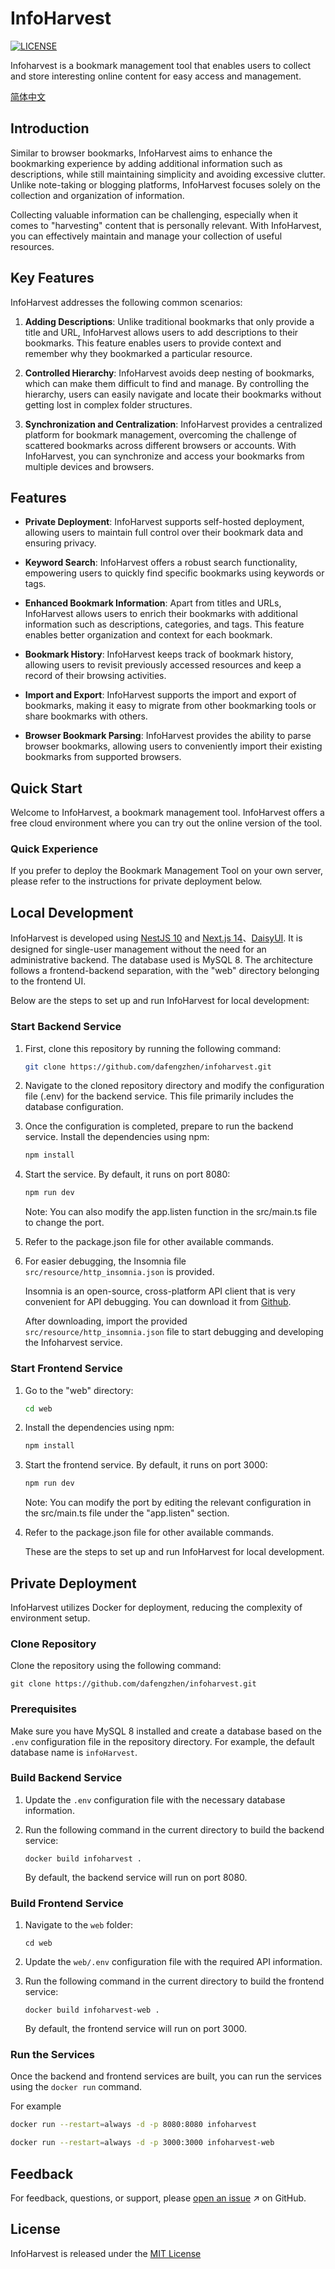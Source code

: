# InfoHarvest

[![LICENSE](https://img.shields.io/github/license/dafengzhen/infoharvest)](https://github.com/dafengzhen/infoharvest/blob/main/LICENSE)

Infoharvest is a bookmark management tool that enables users to collect and store interesting online content for easy access and management.

[简体中文](./README.zh.md)

## Introduction

Similar to browser bookmarks, InfoHarvest aims to enhance the bookmarking experience by adding additional information such as descriptions, while still maintaining simplicity and avoiding excessive clutter. Unlike note-taking or blogging platforms, InfoHarvest focuses solely on the collection and
organization of information.

Collecting valuable information can be challenging, especially when it comes to "harvesting" content that is personally relevant. With InfoHarvest, you can effectively maintain and manage your collection of useful resources.

## Key Features

InfoHarvest addresses the following common scenarios:

1. **Adding Descriptions**: Unlike traditional bookmarks that only provide a title and URL, InfoHarvest allows users to add descriptions to their bookmarks. This feature enables users to provide context and remember why they bookmarked a particular resource.

2. **Controlled Hierarchy**: InfoHarvest avoids deep nesting of bookmarks, which can make them difficult to find and manage. By controlling the hierarchy, users can easily navigate and locate their bookmarks without getting lost in complex folder structures.

3. **Synchronization and Centralization**: InfoHarvest provides a centralized platform for bookmark management, overcoming the challenge of scattered bookmarks across different browsers or accounts. With InfoHarvest, you can synchronize and access your bookmarks from multiple devices and browsers.

## Features

- **Private Deployment**: InfoHarvest supports self-hosted deployment, allowing users to maintain full control over their bookmark data and ensuring privacy.

- **Keyword Search**: InfoHarvest offers a robust search functionality, empowering users to quickly find specific bookmarks using keywords or tags.

- **Enhanced Bookmark Information**: Apart from titles and URLs, InfoHarvest allows users to enrich their bookmarks with additional information such as descriptions, categories, and tags. This feature enables better organization and context for each bookmark.

- **Bookmark History**: InfoHarvest keeps track of bookmark history, allowing users to revisit previously accessed resources and keep a record of their browsing activities.

- **Import and Export**: InfoHarvest supports the import and export of bookmarks, making it easy to migrate from other bookmarking tools or share bookmarks with others.

- **Browser Bookmark Parsing**: InfoHarvest provides the ability to parse browser bookmarks, allowing users to conveniently import their existing bookmarks from supported browsers.

## Quick Start

Welcome to InfoHarvest, a bookmark management tool. InfoHarvest offers a free cloud environment where you can try out the online version of the tool.

### Quick Experience

If you prefer to deploy the Bookmark Management Tool on your own server, please refer to the instructions for private deployment below.

## Local Development

InfoHarvest is developed using [NestJS 10](https://nestjs.com) and [Next.js 14](https://nextjs.org)、[DaisyUI](https://daisyui.com). It is designed for single-user management without the need for an administrative backend. The database used is MySQL 8. The architecture follows a frontend-backend
separation, with the "web" directory belonging to the frontend UI.

Below are the steps to set up and run InfoHarvest for local development:

### Start Backend Service

1. First, clone this repository by running the following command:

   ```bash
   git clone https://github.com/dafengzhen/infoharvest.git
   ```

2. Navigate to the cloned repository directory and modify the configuration file (.env) for the backend service. This file primarily includes the database configuration.

3. Once the configuration is completed, prepare to run the backend service. Install the dependencies using npm:

   ```bash
   npm install
   ```

4. Start the service. By default, it runs on port 8080:

   ```bash
   npm run dev
   ```

   Note: You can also modify the app.listen function in the src/main.ts file to change the port.

5. Refer to the package.json file for other available commands.

6. For easier debugging, the Insomnia file ```src/resource/http_insomnia.json``` is provided.

   Insomnia is an open-source, cross-platform API client that is very convenient for API debugging. You can download it from [Github](https://github.com/Kong/insomnia).

   After downloading, import the provided ```src/resource/http_insomnia.json``` file to start debugging and developing the Infoharvest service.

### Start Frontend Service

1. Go to the "web" directory:

   ```bash
   cd web
   ```

2. Install the dependencies using npm:

   ```bash
   npm install
   ```

3. Start the frontend service. By default, it runs on port 3000:

   ```bash
   npm run dev
   ```

   Note: You can modify the port by editing the relevant configuration in the src/main.ts file under the "app.listen" section.

4. Refer to the package.json file for other available commands.

   These are the steps to set up and run InfoHarvest for local development.

## Private Deployment

InfoHarvest utilizes Docker for deployment, reducing the complexity of environment setup.

### Clone Repository

Clone the repository using the following command:

```shell
git clone https://github.com/dafengzhen/infoharvest.git
```

### Prerequisites

Make sure you have MySQL 8 installed and create a database based on the ```.env``` configuration file in the repository directory. For example, the default database name is ```infoHarvest```.

### Build Backend Service

1. Update the ```.env``` configuration file with the necessary database information.

2. Run the following command in the current directory to build the backend service:

   ```shell
   docker build infoharvest .
   ```

   By default, the backend service will run on port 8080.

### Build Frontend Service

1. Navigate to the ```web``` folder:

   ```shell
   cd web
   ```

2. Update the ```web/.env``` configuration file with the required API information.

3. Run the following command in the current directory to build the frontend service:

   ```shell
   docker build infoharvest-web .
   ```

   By default, the frontend service will run on port 3000.

### Run the Services

Once the backend and frontend services are built, you can run the services using the ```docker run``` command.

For example

```bash
docker run --restart=always -d -p 8080:8080 infoharvest
```

```bash
docker run --restart=always -d -p 3000:3000 infoharvest-web
```

## Feedback

For feedback, questions, or support, please [open an issue](https://github.com/dafengzhen/infoharvest/issues) ↗ on GitHub.

## License

InfoHarvest is released under the [MIT License](https://opensource.org/licenses/MIT)
